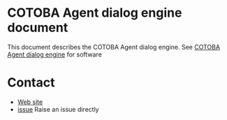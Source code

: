 # COTOBA Agent dialog engine document

This document describes the COTOBA Agent dialog engine.
See [COTOBA Agent dialog engine](https://github.com/cotobadesign/cotoba-agent-oss/) for software

# Contact
* [Web site](https://cotoba.net)  
* [issue](https://github.com/cotobadesign/cotoba-agent-oss/issues) Raise an issue directly  

